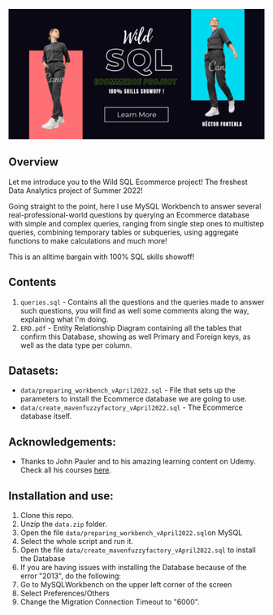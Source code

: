 ![](images/sql_readme_img.png)

## Overview

Let me introduce you to the Wild SQL Ecommerce project! The freshest Data Analytics project of Summer 2022!

Going straight to the point, here I use MySQL Workbench to answer several real-professional-world questions by querying an Ecommerce database with simple and complex queries, ranging from single step ones to multistep queries, combining temporary tables or subqueries, using aggregate functions to make calculations and much more!

This is an alltime bargain with 100% SQL skills showoff!

## Contents

1. `queries.sql` - Contains all the questions and the queries made to answer such questions, you will find as well some comments along the way, explaining what I'm doing.
2. `ERD.pdf` - Entity Relationship Diagram containing all the tables that confirm this Database, showing as well Primary and Foreign keys, as well as the data type per column.

## Datasets:

- `data/preparing_workbench_vApril2022.sql` - File that sets up the parameters to install the Ecommerce database we are going to use. 
- `data/create_mavenfuzzyfactory_vApril2022.sql` - The Ecommerce database itself.


## Acknowledgements:

- Thanks to John Pauler and to his amazing learning content on Udemy. Check all his courses [here](https://www.udemy.com/user/john-pauler/).

## Installation and use:

1. Clone this repo.
2. Unzip the `data.zip` folder.
3. Open the file `data/preparing_workbench_vApril2022.sql`on MySQL
4. Select the whole script and run it.
5. Open the file `data/create_mavenfuzzyfactory_vApril2022.sql` to install the Database
6. If you are having issues with installing the Database because of the error "2013", do the following:
7. Go to MySQLWorkbench on the upper left corner of the screen
8. Select Preferences/Others
9. Change the Migration Connection Timeout to "6000".
